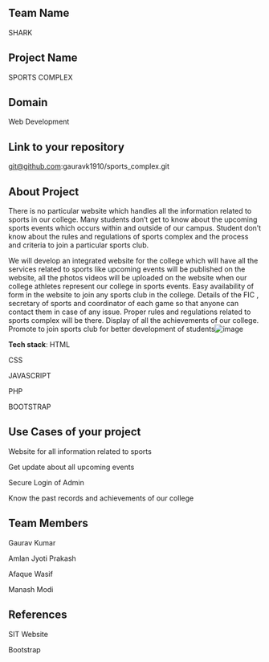 ## Team Name 
SHARK
## Project Name
SPORTS COMPLEX

## Domain
Web Development


## Link to your repository
git@github.com:gauravk1910/sports_complex.git


## About Project
There is no particular website which handles all the information related to sports in our college. Many students don’t get to know about the upcoming sports events which occurs within and outside of our campus. Student don’t know about the rules and regulations of sports complex and the process and criteria to join a particular sports club.

We will develop an integrated website for the college which will have all the services related to sports like upcoming events will be published on the website, all the photos videos will be uploaded on the website when our college athletes represent our college in sports events. Easy availability of form in the website to join any sports club in the college. Details of the FIC , secretary of sports and coordinator of each game so that anyone can contact them in case of any issue. Proper rules and regulations related to sports complex will be there. Display of all the achievements of our college. Promote to join sports club for better development of students![image](https://user-images.githubusercontent.com/91137625/219467919-0222451b-8009-460a-8252-7bdbfedbc1e9.png)









**Tech stack**:
HTML

CSS

JAVASCRIPT

PHP

BOOTSTRAP

 

## Use Cases of your project
Website for all information related to sports

Get update about all upcoming events

Secure Login of Admin

Know the past records and achievements  of our college




## Team Members
Gaurav Kumar

Amlan Jyoti Prakash

Afaque Wasif

Manash Modi


## References
SIT Website

Bootstrap
